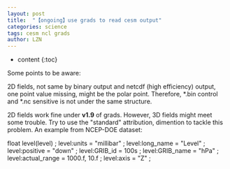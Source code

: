 ```yaml
---
layout: post
title:  "【ongoing】use grads to read cesm output" 
categories: science
tags: cesm ncl grads
author: LZN
---
```


* content
{:toc}

Some points to be aware:

2D fields, not same by binary output and netcdf (high efficiency) output, one point value missing, might be the polar point. Therefore, *.bin control and *.nc sensitive is not under the same structure.

2D fields work fine under <strong>v1.9</strong> of grads. However, 3D fields might meet some trouble. Try to use the "standard" attribution, dimention to tackle this problem. An example from NCEP-DOE dataset:

float level(level) ;
level:units = "millibar" ;
level:long_name = "Level" ;
level:positive = "down" ;
level:GRIB_id = 100s ;
level:GRIB_name = "hPa" ;
level:actual_range = 1000.f, 10.f ;
level:axis = "Z" ;
&nbsp;
